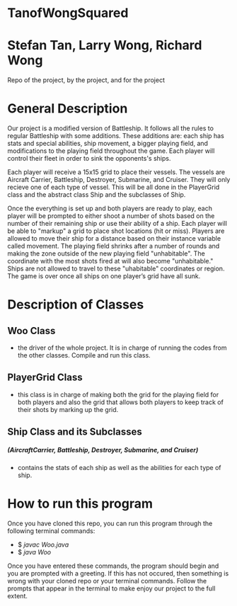 # TanofWongSquared
# Stefan Tan, Larry Wong, Richard Wong
Repo of the project, by the project, and for the project

# General Description
  Our project is a modified version of Battleship. It follows all the rules to regular Battleship with some additions. These additions are: each ship has stats and special abilities, ship movement, a bigger playing field, and modifications to the playing field throughout the game. Each player will control their fleet in order to sink the opponents's ships. 
  
  Each player will receive a 15x15 grid to place their vessels. The vessels are Aircraft Carrier, Battleship, Destroyer, Submarine, and Cruiser. They will only recieve one of each type of vessel. This will be all done in the PlayerGrid class and the abstract class Ship and the subclasses of Ship.
  
  Once the everything is set up and both players are ready to play, each player will be prompted to either shoot a number of shots based on the number of their remaining ship or use their ability of a ship. Each player will be able to "markup" a grid to place shot locations (hit or miss). Players are allowed to move their ship for a distance based on their instance variable called movement. The playing field shrinks after a number of rounds and making the zone outside of the new playing field "unhabitable". The coordinate with the most shots fired at will also become "unhabitable." Ships are not allowed to travel to these "uhabitable" coordinates or region. The game is over once all ships on one player’s grid have all sunk.
  
# Description of Classes
## Woo Class  
- the driver of the whole project. It is in charge of running the codes from the other classes. Compile and run this class.
## PlayerGrid Class 
- this class is in charge of making both the grid for the playing field for both players and also the grid that allows both players to keep track of their shots by marking up the grid.
## Ship Class and its Subclasses 
##### (AircraftCarrier, Battleship, Destroyer, Submarine, and Cruiser) 
- contains the stats of each ship as well as the abilities for each type of ship. 

# How to run this program
Once you have cloned this repo, you can run this program through the following terminal commands:
- $ *javac Woo.java*
- $ *java Woo*

Once you have entered these commands, the program should begin and you are prompted with a greeting. If this has not occured, then something is wrong with your cloned repo or your terminal commands. Follow the prompts that appear in the terminal to make enjoy our project to the full extent.


